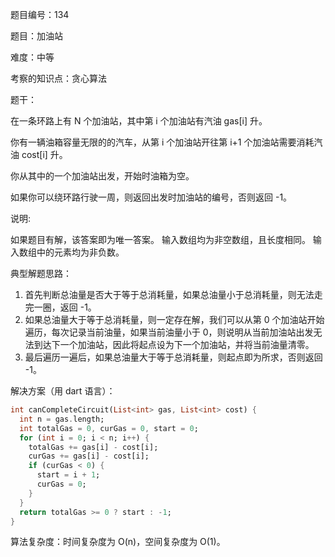 题目编号：134

题目：加油站

难度：中等

考察的知识点：贪心算法

题干：

在一条环路上有 N 个加油站，其中第 i 个加油站有汽油 gas[i] 升。

你有一辆油箱容量无限的的汽车，从第 i 个加油站开往第 i+1 个加油站需要消耗汽油 cost[i] 升。

你从其中的一个加油站出发，开始时油箱为空。

如果你可以绕环路行驶一周，则返回出发时加油站的编号，否则返回 -1。

说明: 

如果题目有解，该答案即为唯一答案。
输入数组均为非空数组，且长度相同。
输入数组中的元素均为非负数。

典型解题思路：

1. 首先判断总油量是否大于等于总消耗量，如果总油量小于总消耗量，则无法走完一圈，返回 -1。
2. 如果总油量大于等于总消耗量，则一定存在解，我们可以从第 0 个加油站开始遍历，每次记录当前油量，如果当前油量小于 0，则说明从当前加油站出发无法到达下一个加油站，因此将起点设为下一个加油站，并将当前油量清零。
3. 最后遍历一遍后，如果总油量大于等于总消耗量，则起点即为所求，否则返回 -1。

解决方案（用 dart 语言）：

```dart
int canCompleteCircuit(List<int> gas, List<int> cost) {
  int n = gas.length;
  int totalGas = 0, curGas = 0, start = 0;
  for (int i = 0; i < n; i++) {
    totalGas += gas[i] - cost[i];
    curGas += gas[i] - cost[i];
    if (curGas < 0) {
      start = i + 1;
      curGas = 0;
    }
  }
  return totalGas >= 0 ? start : -1;
}
```

算法复杂度：时间复杂度为 O(n)，空间复杂度为 O(1)。